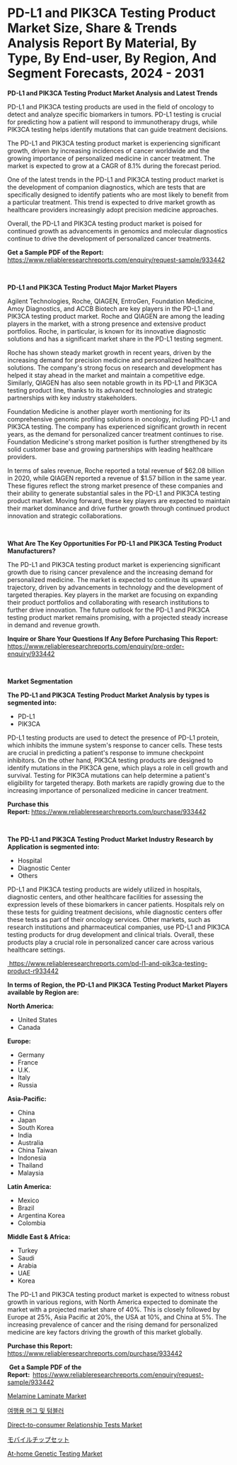 <p><h1>PD-L1 and PIK3CA Testing Product Market Size, Share & Trends Analysis Report By Material, By Type, By End-user, By Region, And Segment Forecasts, 2024 - 2031</h1></p><p><strong>PD-L1 and PIK3CA Testing Product Market Analysis and Latest Trends</strong></p>
<p><p>PD-L1 and PIK3CA testing products are used in the field of oncology to detect and analyze specific biomarkers in tumors. PD-L1 testing is crucial for predicting how a patient will respond to immunotherapy drugs, while PIK3CA testing helps identify mutations that can guide treatment decisions.</p><p>The PD-L1 and PIK3CA testing product market is experiencing significant growth, driven by increasing incidences of cancer worldwide and the growing importance of personalized medicine in cancer treatment. The market is expected to grow at a CAGR of 8.1% during the forecast period.</p><p>One of the latest trends in the PD-L1 and PIK3CA testing product market is the development of companion diagnostics, which are tests that are specifically designed to identify patients who are most likely to benefit from a particular treatment. This trend is expected to drive market growth as healthcare providers increasingly adopt precision medicine approaches.</p><p>Overall, the PD-L1 and PIK3CA testing product market is poised for continued growth as advancements in genomics and molecular diagnostics continue to drive the development of personalized cancer treatments.</p></p>
<p><strong>Get a Sample PDF of the Report:&nbsp;</strong> <a href="https://www.reliableresearchreports.com/enquiry/request-sample/933442">https://www.reliableresearchreports.com/enquiry/request-sample/933442</a></p>
<p>&nbsp;</p>
<p><strong>PD-L1 and PIK3CA Testing Product Major Market Players</strong></p>
<p><p>Agilent Technologies, Roche, QIAGEN, EntroGen, Foundation Medicine, Amoy Diagnostics, and ACCB Biotech are key players in the PD-L1 and PIK3CA testing product market. Roche and QIAGEN are among the leading players in the market, with a strong presence and extensive product portfolios. Roche, in particular, is known for its innovative diagnostic solutions and has a significant market share in the PD-L1 testing segment.</p><p>Roche has shown steady market growth in recent years, driven by the increasing demand for precision medicine and personalized healthcare solutions. The company's strong focus on research and development has helped it stay ahead in the market and maintain a competitive edge. Similarly, QIAGEN has also seen notable growth in its PD-L1 and PIK3CA testing product line, thanks to its advanced technologies and strategic partnerships with key industry stakeholders.</p><p>Foundation Medicine is another player worth mentioning for its comprehensive genomic profiling solutions in oncology, including PD-L1 and PIK3CA testing. The company has experienced significant growth in recent years, as the demand for personalized cancer treatment continues to rise. Foundation Medicine's strong market position is further strengthened by its solid customer base and growing partnerships with leading healthcare providers.</p><p>In terms of sales revenue, Roche reported a total revenue of $62.08 billion in 2020, while QIAGEN reported a revenue of $1.57 billion in the same year. These figures reflect the strong market presence of these companies and their ability to generate substantial sales in the PD-L1 and PIK3CA testing product market. Moving forward, these key players are expected to maintain their market dominance and drive further growth through continued product innovation and strategic collaborations.</p></p>
<p>&nbsp;</p>
<p><strong>What Are The Key Opportunities For PD-L1 and PIK3CA Testing Product Manufacturers?</strong></p>
<p><p>The PD-L1 and PIK3CA testing product market is experiencing significant growth due to rising cancer prevalence and the increasing demand for personalized medicine. The market is expected to continue its upward trajectory, driven by advancements in technology and the development of targeted therapies. Key players in the market are focusing on expanding their product portfolios and collaborating with research institutions to further drive innovation. The future outlook for the PD-L1 and PIK3CA testing product market remains promising, with a projected steady increase in demand and revenue growth.</p></p>
<p><strong>Inquire or Share Your Questions If Any Before Purchasing This Report:</strong> <a href="https://www.reliableresearchreports.com/enquiry/pre-order-enquiry/933442">https://www.reliableresearchreports.com/enquiry/pre-order-enquiry/933442</a></p>
<p>&nbsp;</p>
<p><strong>Market Segmentation</strong></p>
<p><strong>The PD-L1 and PIK3CA Testing Product Market Analysis by types is segmented into:</strong></p>
<p><ul><li>PD-L1</li><li>PIK3CA</li></ul></p>
<p><p>PD-L1 testing products are used to detect the presence of PD-L1 protein, which inhibits the immune system's response to cancer cells. These tests are crucial in predicting a patient's response to immune checkpoint inhibitors. On the other hand, PIK3CA testing products are designed to identify mutations in the PIK3CA gene, which plays a role in cell growth and survival. Testing for PIK3CA mutations can help determine a patient's eligibility for targeted therapy. Both markets are rapidly growing due to the increasing importance of personalized medicine in cancer treatment.</p></p>
<p><strong>Purchase this Report:&nbsp;</strong><a href="https://www.reliableresearchreports.com/purchase/933442">https://www.reliableresearchreports.com/purchase/933442</a></p>
<p>&nbsp;</p>
<p><strong>The PD-L1 and PIK3CA Testing Product Market Industry Research by Application is segmented into:</strong></p>
<p><ul><li>Hospital</li><li>Diagnostic Center</li><li>Others</li></ul></p>
<p><p>PD-L1 and PIK3CA testing products are widely utilized in hospitals, diagnostic centers, and other healthcare facilities for assessing the expression levels of these biomarkers in cancer patients. Hospitals rely on these tests for guiding treatment decisions, while diagnostic centers offer these tests as part of their oncology services. Other markets, such as research institutions and pharmaceutical companies, use PD-L1 and PIK3CA testing products for drug development and clinical trials. Overall, these products play a crucial role in personalized cancer care across various healthcare settings.</p></p>
<p><a href="https://www.reliableresearchreports.com/pd-l1-and-pik3ca-testing-product-r933442">&nbsp;https://www.reliableresearchreports.com/pd-l1-and-pik3ca-testing-product-r933442</a></p>
<p><strong>In terms of Region, the PD-L1 and PIK3CA Testing Product Market Players available by Region are:</strong></p>
<p>
    <p> <strong> North America: </strong>
        <ul>
            <li>United States</li>
            <li>Canada</li>
        </ul>
        </p> 
    <p> <strong> Europe: </strong>
        <ul>
            <li>Germany</li>
            <li>France</li>
            <li>U.K.</li>
            <li>Italy</li>
            <li>Russia</li>
        </ul>
        </p> 
    <p> <strong> Asia-Pacific: </strong>
        <ul>
            <li>China</li>
            <li>Japan</li>
            <li>South Korea</li>
            <li>India</li>
            <li>Australia</li>
            <li>China Taiwan</li>
            <li>Indonesia</li>
            <li>Thailand</li>
            <li>Malaysia</li>
        </ul>
        </p> 
    <p> <strong> Latin America: </strong>
        <ul>
            <li>Mexico</li>
            <li>Brazil</li>
            <li>Argentina Korea</li>
            <li>Colombia</li>
        </ul>
        </p> 
    <p> <strong> Middle East & Africa: </strong>
        <ul>
            <li>Turkey</li>
            <li>Saudi</li>
            <li>Arabia</li>
            <li>UAE</li>
            <li>Korea</li>
        </ul>
    </p>
    </p>
<p><p>The PD-L1 and PIK3CA testing product market is expected to witness robust growth in various regions, with North America expected to dominate the market with a projected market share of 40%. This is closely followed by Europe at 25%, Asia Pacific at 20%, the USA at 10%, and China at 5%. The increasing prevalence of cancer and the rising demand for personalized medicine are key factors driving the growth of this market globally.</p></p>
<p><strong>Purchase this Report: </strong><a href="https://www.reliableresearchreports.com/purchase/933442">https://www.reliableresearchreports.com/purchase/933442</a></p>
<p>&nbsp;<strong>Get a Sample PDF of the Report:&nbsp;&nbsp;</strong><a href="https://www.reliableresearchreports.com/enquiry/request-sample/933442">https://www.reliableresearchreports.com/enquiry/request-sample/933442</a></p>
<p><strong></strong></p>
<p><p><a href="https://www.linkedin.com/pulse/melamine-laminate-market-analysis-examines-its-scope-growth-opportunities-gjede">Melamine Laminate Market</a></p><p><a href="https://github.com/Elenrrera7685/Market-Research-Report-List-1/blob/main/314455857268.md">여행용 머그 및 텀블러</a></p><p><a href="https://github.com/sonuprakash1/Market-Research-Report-List-2/blob/main/direct-to-consumer-relationship-tests-market.md">Direct-to-consumer Relationship Tests Market</a></p><p><a href="https://github.com/ReyesKohler20231/Market-Research-Report-List-1/blob/main/485234459118.md">モバイルチップセット</a></p><p><a href="https://github.com/jhcraigie/Market-Research-Report-List-3/blob/main/at-home-genetic-testing-market.md">At-home Genetic Testing Market</a></p></p>